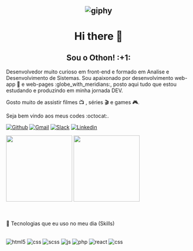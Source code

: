 <h2 align="center">
  
<image align="center">![giphy](https://user-images.githubusercontent.com/38433238/139483370-ff190efb-8274-4d6b-bc01-33de8d4e90c2.gif)</image>

<h1 align="center">Hi there 👋</h1>

<h2 align="center" >Sou o Othon! :+1:</h2>

<p>Desenvolvedor muito curioso em front-end e formado em Analise e Desenvolvimento de Sistemas. Sou apaixonado por desenvolvimento web-app 📱 e web-pages :globe_with_meridians:, posto aqui tudo que estou estudando e produzindo em minha jornada DEV.</p>

Gosto muito de assistir filmes :tv: , séries :clapper: e games :video_game:. 

Seja bem vindo aos meus codes :octocat:.</p>
  
[![Github](https://img.shields.io/badge/GitHub-100000?style=for-the-badge&logo=github&logoColor=white)](https://github.com/othonsm)
[![Gmail](https://img.shields.io/badge/Gmail-D14836?style=for-the-badge&logo=gmail&logoColor=white)](othonsmedeiro@gmail.com)
[![Slack](https://img.shields.io/badge/Slack-4A154B?style=for-the-badge&logo=slack&logoColor=white)](https://app.slack.com/client/T017A1739LK/C0173326B2A/user_profile/U016V2QNA0P)
[![Linkedin](https://img.shields.io/badge/LinkedIn-0077B5?style=for-the-badge&logo=linkedin&logoColor=white)](https://www.linkedin.com/in/othonmedeiros/)

<div style= align="center" display="flex">
  <img height="180em" src="https://github-readme-stats.vercel.app/api?username=Othonsm&show_icons=true&theme=github_dark&include_all_commits=true&count_private=true"/>               <img height="180em" src="https://github-readme-stats.vercel.app/api/top-langs/?username=Othonsm&layout=compact&langs_count=7&theme=github_dark"/>
</div><br/>

<div align="left"><br/>
  <p> 🚀 Tecnologias que eu uso no meu dia (Skills)</p></br>
    <div style="display: inline_block">
    <img align="center" alt="html5" src="https://img.shields.io/badge/HTML5-E34F26?style=for-the-badge&logo=html5&logoColor=white" />
    <img align="center" alt="css" src="https://img.shields.io/badge/CSS3-1572B6?style=for-the-badge&logo=css3&logoColor=white" />
    <img align="center" alt="scss" src="https://img.shields.io/badge/Sass-CC6699?style=for-the-badge&logo=sass&logoColor=white" />
    <img align="center" alt="js" src="https://img.shields.io/badge/JavaScript-F7DF1E?style=for-the-badge&logo=javascript&logoColor=black" />
    <img align="center" alt="php" src="https://img.shields.io/badge/WordPress-777BB4?style=for-the-badge&logo=php&logoColor=white" />
    <img align="center" alt="react" src="https://img.shields.io/badge/Sass-CC6699?style=for-the-badge&logo=sass&logoColor=white" />
    <img align="center" alt="css" src="https://img.shields.io/badge/React-20232A?style=for-the-badge&logo=react&logoColor=61DAFB" />
 
  </div>
</div>
